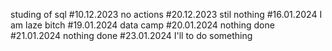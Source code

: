 studing of sql
#10.12.2023 no actions
#20.12.2023 stil nothing
#16.01.2024 I am laze bitch
#19.01.2024 data camp
#20.01.2024 nothing done
#21.01.2024 nothing done
#23.01.2024 I'll to do something